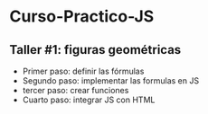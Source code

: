 # Curso-Practico-JS

## Taller #1: figuras geométricas

- Primer paso: definir las fórmulas
- Segundo paso: implementar las formulas en JS
- tercer paso: crear funciones
- Cuarto paso: integrar JS con HTML